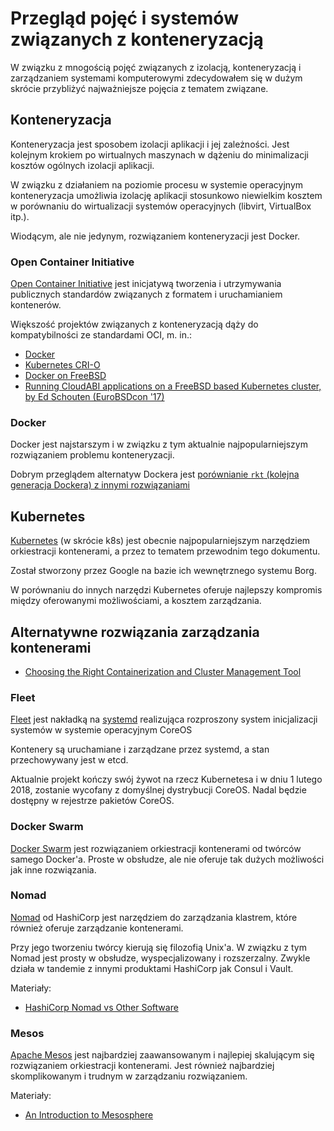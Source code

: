 # Przegląd pojęć i systemów związanych z konteneryzacją

W związku z mnogością pojęć związanych z izolacją, konteneryzacją i zarządzaniem
systemami komputerowymi zdecydowałem się w dużym skrócie przybliżyć
najważniejsze pojęcia z tematem związane.

## Konteneryzacja

Konteneryzacja jest sposobem izolacji aplikacji i jej zależności. 
Jest kolejnym krokiem po wirtualnych maszynach w dążeniu do minimalizacji 
kosztów ogólnych izolacji aplikacji.

W związku z działaniem na poziomie procesu w systemie operacyjnym konteneryzacja
umożliwia izolację aplikacji stosunkowo niewielkim kosztem w porównaniu do 
wirtualizacji systemów operacyjnych (libvirt, VirtualBox itp.).

Wiodącym, ale nie jedynym, rozwiązaniem konteneryzacji jest Docker.

### Open Container Initiative

[Open Container Initiative](https://www.opencontainers.org/about) jest 
inicjatywą tworzenia i utrzymywania publicznych standardów związanych z formatem
i uruchamianiem kontenerów.

Większość projektów związanych z konteneryzacją dąży do kompatybilności 
ze standardami OCI, m. in.:
- [Docker](https://blog.docker.com/2017/07/demystifying-open-container-initiative-oci-specifications/)
- [Kubernetes CRI-O](https://github.com/kubernetes-incubator/cri-o)
- [Docker on FreeBSD](https://wiki.freebsd.org/Docker)
- [Running CloudABI applications on a FreeBSD based Kubernetes cluster, by Ed Schouten (EuroBSDcon '17)](https://www.youtube.com/watch?v=akLa9L5O0NY)


### Docker

Docker jest najstarszym i w związku z tym aktualnie najpopularniejszym
rozwiązaniem problemu konteneryzacji.

Dobrym przeglądem alternatyw Dockera jest [porównianie `rkt` (kolejna generacja Dockera)
z innymi rozwiązaniami](https://coreos.com/rkt/docs/latest/rkt-vs-other-projects.html)


## Kubernetes

[Kubernetes](https://kubernetes.io/) (w skrócie k8s) jest obecnie
najpopularniejszym narzędziem orkiestracji kontenerami, a przez to tematem 
przewodnim tego dokumentu.

Został stworzony przez Google na bazie ich wewnętrznego systemu Borg.

W porównaniu do innych narzędzi Kubernetes oferuje najlepszy kompromis między
oferowanymi możliwościami, a kosztem zarządzania.

## Alternatywne rozwiązania zarządzania kontenerami

- [Choosing the Right Containerization and Cluster Management Tool](https://dzone.com/articles/choosing-the-right-containerization-and-cluster-management-tool)

### Fleet
[Fleet](https://github.com/coreos/fleet)
jest nakładką na [systemd](https://www.freedesktop.org/wiki/Software/systemd/) 
realizująca rozproszony system inicjalizacji systemów w systemie operacyjnym
CoreOS

Kontenery są uruchamiane i zarządzane przez systemd, a stan przechowywany jest w
etcd.

Aktualnie projekt kończy swój żywot na rzecz Kubernetesa i w dniu 1 lutego 2018,
zostanie wycofany z domyślnej dystrybucji CoreOS. Nadal będzie dostępny w
rejestrze pakietów CoreOS.

### Docker Swarm
[Docker Swarm](https://docs.docker.com/engine/swarm/) 
jest rozwiązaniem orkiestracji kontenerami od twórców samego Docker'a. 
Proste w obsłudze, ale nie oferuje tak dużych możliwości jak inne rozwiązania.

### Nomad

[Nomad](https://www.nomadproject.io/intro/index.html) od HashiCorp jest
narzędziem do zarządzania klastrem, które również oferuje zarządzanie
kontenerami.

Przy jego tworzeniu twórcy kierują się filozofią Unix'a. W związku z tym Nomad
jest prosty w obsłudze, wyspecjalizowany i rozszerzalny. Zwykle działa w
tandemie z innymi produktami HashiCorp jak Consul i Vault.

Materiały:

- [HashiCorp Nomad vs Other Software](https://www.nomadproject.io/intro/vs/index.html)

### Mesos

[Apache Mesos](http://mesos.apache.org/) jest najbardziej zaawansowanym i
najlepiej skalującym się rozwiązaniem orkiestracji kontenerami.
Jest również najbardziej skomplikowanym i trudnym w zarządzaniu rozwiązaniem.

Materiały:

- [An Introduction to Mesosphere](https://www.digitalocean.com/community/tutorials/an-introduction-to-mesosphere)
